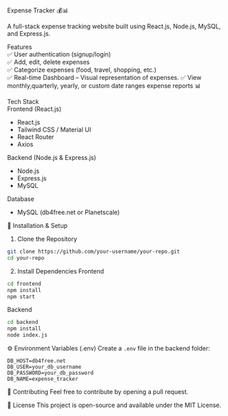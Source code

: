 Expense Tracker 💰📊  

A full-stack expense tracking website built using React.js, Node.js, MySQL, and Express.js.  

Features  
✅ User authentication (signup/login)  
✅ Add, edit, delete expenses  
✅ Categorize expenses (food, travel, shopping, etc.)  
✅ Real-time Dashboard – Visual representation of expenses.
✅ View monthly,quarterly, yearly, or custom date ranges expense reports 📊  

Tech Stack  
Frontend (React.js)
- React.js  
- Tailwind CSS / Material UI  
- React Router  
- Axios  

Backend (Node.js & Express.js)
- Node.js  
- Express.js  
- MySQL  

Database
- MySQL (db4free.net or Planetscale)  


🔧 Installation & Setup  

1. Clone the Repository
```bash
git clone https://github.com/your-username/your-repo.git
cd your-repo
```

2. Install Dependencies
Frontend
```bash
cd frontend
npm install
npm start
```
Backend
```bash
cd backend
npm install
node index.js
```

⚙️ Environment Variables (.env)
Create a `.env` file in the backend folder:  
```env
DB_HOST=db4free.net
DB_USER=your_db_username
DB_PASSWORD=your_db_password
DB_NAME=expense_tracker
```

🤝 Contributing
Feel free to contribute by opening a pull request.  

📜 License
This project is open-source and available under the MIT License.  
